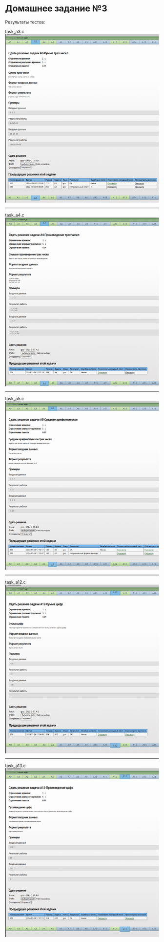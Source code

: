 # Домашнее задание №3

Результаты тестов:

task_a3.c
![Скрин к заданию A3](./img/A3.png)

---

task_a4.c
![Скрин к заданию A4](./img/A4.png)

---

task_a5.c
![Скрин к заданию A5](./img/A5.png)

---

task_a12.c
![Скрин к заданию A12](./img/A12.png)

---

task_a13.c
![Скрин к заданию A13](./img/A13.png)
